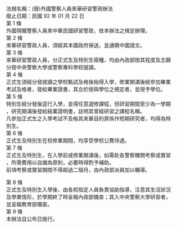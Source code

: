 法規名稱：(廢)外國警察人員來華研習警政辦法  
廢止日期：民國 92 年 01 月 22 日  
第 1 條  
外國現職警察人員來中華民國研習警政，依本辦法之規定辦理。  
第 2 條  
來華研習警政人員，須經其本國政府保送，並通曉中國語文。  
第 3 條  
來華研習警政人員，分正式生及特別生兩種，均由內政部按其程度及志願  
分發中央警察大學或警察專科學校就讀。  
第 4 條  
正式生須經分發就讀之學校甄試及格後始得入學，修業期滿後經參加畢業  
考試及格者，發給畢業證書，其合於授與學位之規定者，並授予學位。  
第 5 條  
特別生經分發後逕行入學，並得任意選修課程，但研習期間至少為一學期  
，研究期滿後發給結業證明書，註明其曾經研習之課程名稱。  
凡參加正式生之入學考試不及格其來華目的原係作短期研究者，均得為特  
別生。  
第 6 條  
正式生及特別生在校修業期間，均享受學校公費待遇。  
第 7 條  
正式生及特別生，在入學前或修業期滿後，如需赴各警察機關考察或實習  
，所需費用以自備為原則，必要時得酌予補助。  
前項考察或實習期間不得超過二個月，由內政部派員加以輔導。  


第 8 條  
正式生及特別生入學後，由各校指定人員負責協助指導，注意其生活狀況  
及學業情形，於學期終了時呈報內政部備查；其入中央警察大學研習者，  
並呈報教育部備查。  
第 9 條  
本辦法自公布日施行。  


